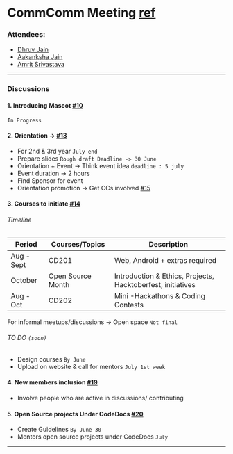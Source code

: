 # CommComm Meeting [ref](https://github.com/CodeDocsJECRC/community-committee/issues/26)

### Attendees:
- [Dhruv Jain](https://github.com/maddhruv)
- [Aakanksha Jain](https://github.com/accakks)
- [Amrit Srivastava](https://github.com/amritsrivastava)

---

### Discussions
#### 1. Introducing Mascot [#10](https://github.com/CodeDocsJECRC/community-committee/issues/10)
`In Progress`
#### 2.  Orientation -> [#13](https://github.com/CodeDocsJECRC/community-committee/issues/13)
- For 2nd & 3rd year `July end`
- Prepare slides `Rough draft Deadline -> 30 June`
- Orientation + Event -> Think event idea `deadline : 5 july`
- Event duration -> 2 hours
- Find Sponsor for event
- Orientation promotion  -> Get CCs involved [#15](https://github.com/CodeDocsJECRC/community-committee/issues/15)

#### 3. Courses to initiate [#14](https://github.com/CodeDocsJECRC/community-committee/issues/14)

###### Timeline


| Period | Courses/Topics | Description |
| -------- | -------- | -------- |
| Aug - Sept | CD201    | Web, Android + extras required   |
| October   | Open Source Month  | Introduction & Ethics, Projects, Hacktoberfest, initiatives   |
| Aug - Oct | CD202  | Mini -Hackathons & Coding Contests  |


For informal meetups/discussions -> Open space `Not final`

###### TO DO `(soon)`
- Design courses `By June`
- Upload on website & call for mentors `July 1st week`

#### 4. New members inclusion [#19](https://github.com/CodeDocsJECRC/community-committee/issues/19)
- Involve people who are active in discussions/ contributing

#### 5. Open Source projects Under CodeDocs [#20](https://github.com/CodeDocsJECRC/community-committee/issues/20)
- Create Guidelines `By June 30`
- Mentors open source projects under CodeDocs `July`



---



